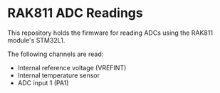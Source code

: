 RAK811 ADC Readings
===================

This repository holds the firmware for reading ADCs using the RAK811 module's STM32L1.

The following channels are read:

* Internal reference voltage (VREFINT)
* Internal temperature sensor
* ADC input 1 (PA1)
